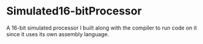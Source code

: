 # Simulated16-bitProcessor
A 16-bit simulated processor I built along with the compiler to run code on it since it uses its own assembly language.
